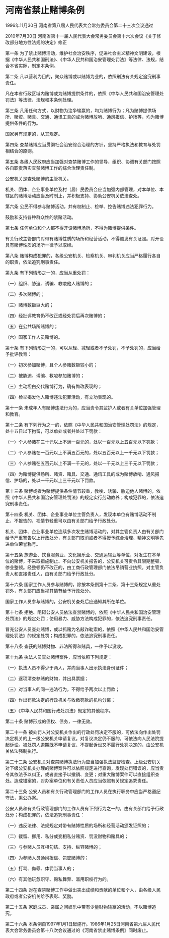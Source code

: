 # 河南省禁止赌博条例

1996年11月30日 河南省第八届人民代表大会常务委员会第二十三次会议通过

2010年7月30日 河南省第十一届人民代表大会常务委员会第十六次会议《关于修改部分地方性法规的决定》修正

<!-- INFO END -->

第一条 为了禁止赌博活动，维护社会治安秩序，促进社会主义精神文明建设，根据《中华人民共和国刑法》、《中华人民共和国治安管理处罚法》等法律、法规，结合本省实际，制定本条例。

第二条 凡以营利为目的，聚众赌博或以赌博为业的，依照刑法有关规定追究刑事责任。

凡在本省行政区域内赌博或为赌博提供条件的，依照《中华人民共和国治安管理处罚法》等法律、法规和本条例处理。

第三条 凡用任何方式，以财物为注争输赢的，均为赌博行为；凡为赌博提供场所、赌资、赌具、交通、通讯工具的或为赌博放哨、通风报信、护场等，均为赌博提供条件的行为。

国家另有规定的，从其规定。

第四条 查禁赌博应当贯彻社会治安综合治理的方针，坚持严格执法和教育与处罚相结合的原则。

第五条 各级人民政府应当加强对查禁赌博工作的领导，组织、协调有关部门按照各自职责落实查禁赌博工作的综合治理责任制。

公安机关是查处赌博的主管机关。

机关、团体、企业事业单位及村（居）民委员会应当加强内部管理，对本单位、本辖区的赌博活动应当及时制止，并积极支持、协助公安机关依法查处。

第六条 公民不得参与赌博活动，并有权制止、检举、控告赌博违法犯罪行为。

鼓励和支持各种群众性的禁赌活动。

第七条 任何单位和个人都不得开设赌博场所，不得为赌博提供条件。

有关行政主管部门对带有赌博性质的场所和经营活动，不得颁发有关证照。对开设具有赌博性质的场所一律予以取缔。

第八条 赌博构成犯罪的，各级公安机关、检察机关、审判机关应当严格履行各自的职责，依法追究刑事责任。

第九条 有下列情形之一的，应当从重处罚：

（一）组织、胁迫、诱骗、教唆他人赌博的；

（二）多次赌博的；

（三）赌博数额巨大的；

（四）经批评教育仍不改正或经处罚后再次赌博的；

（五）在公共场所赌博的；

（六）国家工作人员赌博的。

第十条 有下列情形之一的，可以从轻、减轻或者不予处罚，不予处罚的，应当给予批评教育：

（一）初次参加赌博，且个人参赌数额较小的；

（二）被胁迫、诱骗、教唆参加赌博的；

（三）主动坦白交代赌博行为，确有悔改表现的；

（四）检举揭发他人赌博违法犯罪活动，有立功表现的。

第十一条 未成年人有赌博违法行为的，应当责令其监护人或者有关单位加强管理和教育。

第十二条 有下列行为之一的，依照《中华人民共和国治安管理处罚法》的规定，处十五日以下拘留，可以单处或者并处以下罚款：

（一）个人参赌在三十元以上不满一百元的，处以一百元以上五百元以下罚款；

（二）个人参赌在一百元以上不满五百元的，处以五百元以上一千元以下罚款；

（三）个人参赌在五百元以上不满一千元的，处以一千元以上三千元以下罚款；

（四）为赌博提供场所、赌资、赌具、交通、通讯工具的或为赌博放哨、通风报信、护场的，处以一千元以上三千元以下罚款。

第十三条 赌博或者为赌博提供条件情节较重，教唆、诱骗、胁迫他人赌博的，依照《中华人民共和国治安管理处罚法》的规定实行劳动教养；构成犯罪的，依法追究刑事责任。

第十四条 机关、团体、企业事业单位主管负责人，发现本单位有赌博活动不制止、不报告的，视情节轻重可以由有关部门给予行政处分。

机关、团体、企业事业单位连续多次发生赌博活动的，对其主管负责人由有关部门给予严重警告以上行政处分，有关部门取消或者不得授予综合治理、精神文明等先进单位荣誉称号。

第十五条 旅游业、饮食服务业、文化娱乐业、交通运输业等单位，对发生在本单位的赌博，不采取措施制止、不向公安机关报告的，公安机关可责令其限期整顿、停业整顿。经整顿仍不改正的，由工商行政管理部门依法吊销营业执照。对主管负责人和直接责任人，由有关部门给予行政处分。

第十六条 国家工作人员参与赌博的，除按本条例第十二条、第十三条规定从重处罚外，有关部门应当视其情节给予行政处分。

国家工作人员参与赌博的，公安机关查处后应通知其所在单位。

第十七条 拒绝、阻碍公安人员依法查禁赌博的，依照《中华人民共和国治安管理处罚法》的规定处罚；使用暴力、威胁方法构成犯罪的，依法追究刑事责任。

冒充公安人员查处赌博，或以抓赌为名敲诈勒索的，依照《中华人民共和国治安管理处罚法》的规定处罚；构成犯罪的，依法追究刑事责任。

第十八条 查获的赌博财物、非法所得和赌具，一律予以没收。

第十九条 执法人员查处赌博案件，应当依照下列规定：

（一）执法人员不得少于两人，并向当事人出示执法身份证件；

（二）逐项清查参赌的财物，并出具票据；

（三）对当事人的同一违法行为，不得给予两次以上罚款；

（四）作出罚款决定的行政机关与收缴罚款的机构分离；

（五）《中华人民共和国行政处罚法》规定的其他程序。

第二十条 赌博形成的债权、债务，一律无效。

第二十一条 被处罚人对公安机关作出的行政处罚决定不服的，可依法向作出处罚决定机关的上一级公安机关申请复议。对复议决定仍不服的，可依法向人民法院提起诉讼。被处罚人逾期既不申请复议、不提起诉讼又不履行处罚决定的，由公安机关依法强制执行。

第二十二条 公安机关对查禁赌博执法行为应当加强执法监督检查。上级公安机关对下级公安机关办理的赌博案件可以依照规定进行查询，发现处罚错误的，应当责令其依法予以纠正，或者直接予以撤销、变更；对重大赌博案件可以直接组织查处。造成错案的，对办案单位和有关责任人员应当依照有关规定追究责任。

第二十三条 公安人员和有关行政管理部门的工作人员在执行职务中应当严格遵纪守法，秉公办案。

公安人员和有关行政管理部门的工作人员有下列行为之一的，由有关部门给予行政处分；构成犯罪的，依法追究刑事责任：

（一）违反法律、法规规定对带有赌博性质的场所和经营活动颁发证照的；

（二）截留、挪用、私分或变相私分赌资、罚没财物和赌具的；

（三）与参赌人员互相勾结、支持、纵容赌博的；

（四）为参赌人员通风报信、包庇赌博的；

（五）打骂、侮辱、体罚当事人的；

（六）有其他玩忽职守、徇私舞弊、滥用职权行为的。

第二十四条 对在查禁赌博工作中做出突出成绩和贡献的单位和个人，由各级人民政府或者公安机关给予表彰、奖励。

第二十五条 家庭成员、亲属之间娱乐中带有少量财物输赢的活动，不以赌博追究。

第二十六条 本条例自1997年1月1日起施行。1986年1月25日河南省第六届人民代表大会常务委员会第十八次会议通过的《河南省禁止赌博条例》同时废止。